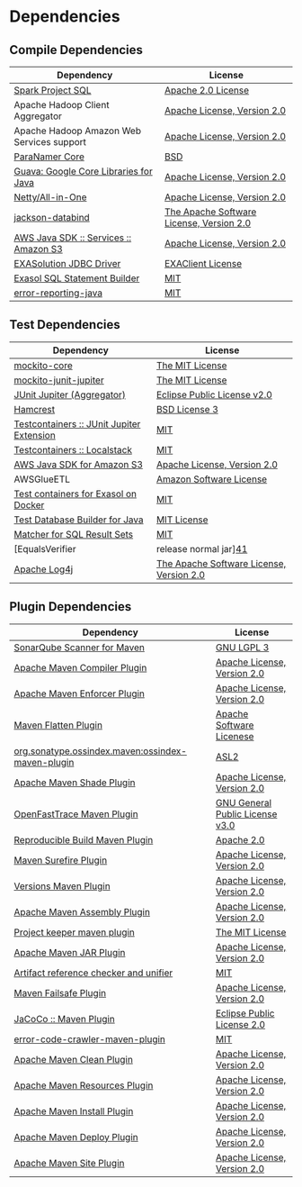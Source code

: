 <!-- @formatter:off -->
# Dependencies

## Compile Dependencies

| Dependency                                  | License                                       |
| ------------------------------------------- | --------------------------------------------- |
| [Spark Project SQL][0]                      | [Apache 2.0 License][1]                       |
| Apache Hadoop Client Aggregator             | [Apache License, Version 2.0][2]              |
| Apache Hadoop Amazon Web Services support   | [Apache License, Version 2.0][2]              |
| [ParaNamer Core][4]                         | [BSD][5]                                      |
| [Guava: Google Core Libraries for Java][6]  | [Apache License, Version 2.0][7]              |
| [Netty/All-in-One][8]                       | [Apache License, Version 2.0][9]              |
| [jackson-databind][10]                      | [The Apache Software License, Version 2.0][7] |
| [AWS Java SDK :: Services :: Amazon S3][12] | [Apache License, Version 2.0][13]             |
| [EXASolution JDBC Driver][14]               | [EXAClient License][15]                       |
| [Exasol SQL Statement Builder][16]          | [MIT][17]                                     |
| [error-reporting-java][18]                  | [MIT][17]                                     |

## Test Dependencies

| Dependency                                      | License                                       |
| ----------------------------------------------- | --------------------------------------------- |
| [mockito-core][20]                              | [The MIT License][21]                         |
| [mockito-junit-jupiter][20]                     | [The MIT License][21]                         |
| [JUnit Jupiter (Aggregator)][24]                | [Eclipse Public License v2.0][25]             |
| [Hamcrest][26]                                  | [BSD License 3][27]                           |
| [Testcontainers :: JUnit Jupiter Extension][28] | [MIT][29]                                     |
| [Testcontainers :: Localstack][28]              | [MIT][29]                                     |
| [AWS Java SDK for Amazon S3][12]                | [Apache License, Version 2.0][13]             |
| AWSGlueETL                                      | [Amazon Software License][34]                 |
| [Test containers for Exasol on Docker][35]      | [MIT][17]                                     |
| [Test Database Builder for Java][37]            | [MIT License][38]                             |
| [Matcher for SQL Result Sets][39]               | [MIT][17]                                     |
| [EqualsVerifier | release normal jar][41]       | [Apache License, Version 2.0][2]              |
| [Apache Log4j][43]                              | [The Apache Software License, Version 2.0][7] |

## Plugin Dependencies

| Dependency                                              | License                               |
| ------------------------------------------------------- | ------------------------------------- |
| [SonarQube Scanner for Maven][45]                       | [GNU LGPL 3][46]                      |
| [Apache Maven Compiler Plugin][47]                      | [Apache License, Version 2.0][2]      |
| [Apache Maven Enforcer Plugin][49]                      | [Apache License, Version 2.0][2]      |
| [Maven Flatten Plugin][51]                              | [Apache Software Licenese][7]         |
| [org.sonatype.ossindex.maven:ossindex-maven-plugin][53] | [ASL2][7]                             |
| [Apache Maven Shade Plugin][55]                         | [Apache License, Version 2.0][2]      |
| [OpenFastTrace Maven Plugin][57]                        | [GNU General Public License v3.0][58] |
| [Reproducible Build Maven Plugin][59]                   | [Apache 2.0][7]                       |
| [Maven Surefire Plugin][61]                             | [Apache License, Version 2.0][2]      |
| [Versions Maven Plugin][63]                             | [Apache License, Version 2.0][2]      |
| [Apache Maven Assembly Plugin][65]                      | [Apache License, Version 2.0][2]      |
| [Project keeper maven plugin][67]                       | [The MIT License][68]                 |
| [Apache Maven JAR Plugin][69]                           | [Apache License, Version 2.0][2]      |
| [Artifact reference checker and unifier][71]            | [MIT][17]                             |
| [Maven Failsafe Plugin][73]                             | [Apache License, Version 2.0][2]      |
| [JaCoCo :: Maven Plugin][75]                            | [Eclipse Public License 2.0][76]      |
| [error-code-crawler-maven-plugin][77]                   | [MIT][17]                             |
| [Apache Maven Clean Plugin][79]                         | [Apache License, Version 2.0][2]      |
| [Apache Maven Resources Plugin][81]                     | [Apache License, Version 2.0][2]      |
| [Apache Maven Install Plugin][83]                       | [Apache License, Version 2.0][7]      |
| [Apache Maven Deploy Plugin][85]                        | [Apache License, Version 2.0][7]      |
| [Apache Maven Site Plugin][87]                          | [Apache License, Version 2.0][2]      |

[4]: https://github.com/paul-hammant/paranamer/paranamer
[18]: https://github.com/exasol/error-reporting-java
[7]: http://www.apache.org/licenses/LICENSE-2.0.txt
[61]: https://maven.apache.org/surefire/maven-surefire-plugin/
[34]: http://aws.amazon.com/asl/
[12]: https://aws.amazon.com/sdkforjava
[15]: https://docs.exasol.com/connect_exasol/drivers/jdbc.htm
[8]: https://netty.io/netty-all/
[17]: https://opensource.org/licenses/MIT
[20]: https://github.com/mockito/mockito
[55]: https://maven.apache.org/plugins/maven-shade-plugin/
[63]: http://www.mojohaus.org/versions-maven-plugin/
[67]: https://github.com/exasol/project-keeper/
[27]: http://opensource.org/licenses/BSD-3-Clause
[47]: https://maven.apache.org/plugins/maven-compiler-plugin/
[81]: https://maven.apache.org/plugins/maven-resources-plugin/
[38]: https://github.com/exasol/test-db-builder-java/blob/main/LICENSE
[57]: https://github.com/itsallcode/openfasttrace-maven-plugin
[79]: https://maven.apache.org/plugins/maven-clean-plugin/
[76]: https://www.eclipse.org/legal/epl-2.0/
[10]: http://github.com/FasterXML/jackson
[46]: http://www.gnu.org/licenses/lgpl.txt
[9]: https://www.apache.org/licenses/LICENSE-2.0
[75]: https://www.jacoco.org/jacoco/trunk/doc/maven.html
[13]: https://aws.amazon.com/apache2.0
[21]: https://github.com/mockito/mockito/blob/main/LICENSE
[39]: https://github.com/exasol/hamcrest-resultset-matcher
[59]: http://zlika.github.io/reproducible-build-maven-plugin
[45]: http://sonarsource.github.io/sonar-scanner-maven/
[24]: https://junit.org/junit5/
[51]: https://www.mojohaus.org/flatten-maven-plugin/flatten-maven-plugin
[43]: http://logging.apache.org/log4j/1.2/
[5]: LICENSE.txt
[26]: http://hamcrest.org/JavaHamcrest/
[71]: https://github.com/exasol/artifact-reference-checker-maven-plugin
[69]: https://maven.apache.org/plugins/maven-jar-plugin/
[37]: https://github.com/exasol/test-db-builder-java/
[6]: https://github.com/google/guava
[1]: http://www.apache.org/licenses/LICENSE-2.0.html
[73]: https://maven.apache.org/surefire/maven-failsafe-plugin/
[16]: https://github.com/exasol/sql-statement-builder
[29]: http://opensource.org/licenses/MIT
[35]: https://github.com/exasol/exasol-testcontainers
[68]: https://github.com/exasol/project-keeper/blob/main/LICENSE
[87]: https://maven.apache.org/plugins/maven-site-plugin/
[58]: https://www.gnu.org/licenses/gpl-3.0.html
[2]: https://www.apache.org/licenses/LICENSE-2.0.txt
[41]: https://www.jqno.nl/equalsverifier
[49]: https://maven.apache.org/enforcer/maven-enforcer-plugin/
[14]: http://www.exasol.com
[25]: https://www.eclipse.org/legal/epl-v20.html
[83]: http://maven.apache.org/plugins/maven-install-plugin/
[53]: https://sonatype.github.io/ossindex-maven/maven-plugin/
[28]: https://testcontainers.org
[0]: http://spark.apache.org/
[85]: http://maven.apache.org/plugins/maven-deploy-plugin/
[77]: https://github.com/exasol/error-code-crawler-maven-plugin
[65]: https://maven.apache.org/plugins/maven-assembly-plugin/
